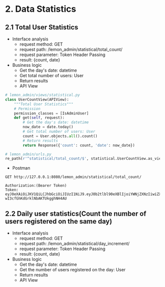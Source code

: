 # 2. Data Statistics
## 2.1 Total User Statistics
 - Interface analysis
      - request method: GET
      - request path: /lemon_admin/statistical/total_count/
      - request parameter: Token Header Passing
      - result: {count, date}
 - Business logic
    - Get the day's date: datetime
    - Get total number of users: User
    - Return results
    - API View
```python
# lemon_admin/views/statistical.py
class UserCountView(APIView):
    """Total User Statistics"""
    # Permission
    permission_classes = [IsAdminUser]
    def get(self, request):
        # Get the day's date: datetime
        now_date = date.today()
        # Get total number of users: User
        count = User.objects.all().count()
        # Return results
        return Response({'count': count, 'date': now_date})
```
```python
# lemon_admin/urls.py
re_path(r'^statistical/total_count/$', statistical.UserCountView.as_view()),
```
 - Postman
```
GET http://127.0.0.1:8080/lemon_admin/statistical/total_count/

Authorization:(Bearer Token)
Token: eyJ0eXAiOiJKV1QiLCJhbGciOiJIUzI1NiJ9.eyJ0b2tlbl90eXBlIjoiYWNjZXNzIiwiZXhwIjoxNzM4MzI3OTg4LCJpYXQiOjE3MzgyNDE1ODgsImp0aSI6IjNjOThiZTZjOTMyNDQzNjhhNWFiNGQwMWU3NDc4ZTY0IiwidXNlcl9pZCI6Mn0.WqjxHVGWszd2Lu-wI3cfGhKdGrklNbAKTUkgghNH4AU
```
## 2.2 Daily user statistics(Count the number of users registered on the same day)
- Interface analysis
   - request method: GET
   - request path: /lemon_admin/statistical/day_increment/
   - request parameter: Token Header Passing
   - result: {count, date}
- Business logic
   - Get the day's date: datetime
   - Get the number of users registered on the day: User
   - Return results
   - API View
